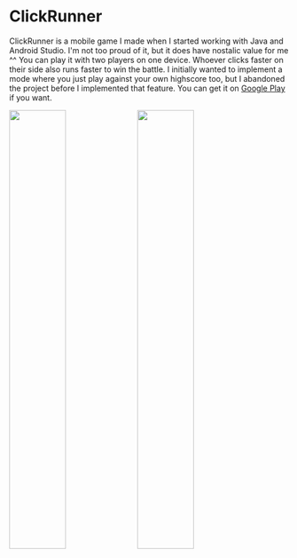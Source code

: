 # ClickRunner

ClickRunner is a mobile game I made when I started working with Java and Android Studio. I'm not too proud of it, but it does have nostalic value for me ^^
You can play it with two players on one device. Whoever clicks faster on their side also runs faster to win the battle. I initially wanted to implement a mode where you just play against your own highscore too,  but I abandoned the project before I implemented that feature. You can  get it on [Google Play](https://play.google.com/store/apps/details?id=com.mofagames.game.remake.clickrunner) if you want.

<img style="width:45%" class="image-normal inline" src="https://antricks.dev/img/clickrunner-1.jpg">
<img style="width:45%" class="image-normal inline" src="https://antricks.dev/img/clickrunner-2.jpg">
